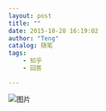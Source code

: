 ```yaml
---
layout: post
title: ""
date: 2015-10-28 16:19:02
author: "Teng"
catalog: 随笔
tags: 
    - 知乎
    - 回答

---
```

![图片](http://imglf.nosdn.127.net/img/VVI5WjhGZUxKaDZ2ajIrbXJVQ3oxR05rajVBV1dEZWhKNGFISDN5U0lYQ0VSRXVtTkhoRjNBPT0.png?imageView&thumbnail=164y164&enlarge=1&quality=90&type=jpg)